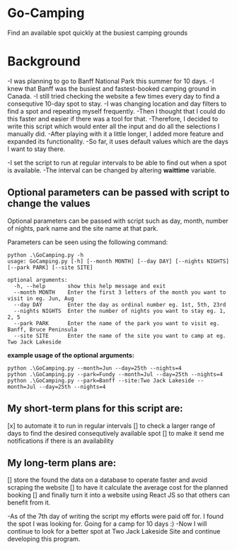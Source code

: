 # Go-Camping
Find an available spot quickly at the busiest camping grounds

# Background
-I was planning to go to Banff National Park this summer for 10 days.
-I knew that Banff was the busiest and fastest-booked camping ground in Canada.
-I still tried checking the website a few times every day to find a consequtive 10-day spot to stay.
-I was changing location and day filters to find a spot and repeating myself frequently.
-Then I thought that I could do this faster and easier if there was a tool for that.
-Therefore, I decided to write this script which would enter all the input and do all the selections I manually did.
-After playing with it a little longer, I added more feature and expanded its functionality.
-So far, it uses default values which are the days I want to stay there.

-I set the script to run at regular intervals to be able to find out when a spot is available.
-The interval can be changed by altering **waittime** variable. 

## Optional parameters can be passed with script to change the values
Optional parameters can be passed with script such as day, month, number of nights, park name and the site name at that park.

Parameters can be seen using the following command:
```
python .\GoCamping.py -h
usage: GoCamping.py [-h] [--month MONTH] [--day DAY] [--nights NIGHTS] [--park PARK] [--site SITE]

optional arguments:
  -h, --help       show this help message and exit
  --month MONTH    Enter the first 3 letters of the month you want to visit in eg. Jun, Aug
  --day DAY        Enter the day as ordinal number eg. 1st, 5th, 23rd
  --nights NIGHTS  Enter the number of nights you want to stay eg. 1, 2, 5
  --park PARK      Enter the name of the park you want to visit eg. Banff, Bruce Peninsula
  --site SITE      Enter the name of the site you want to camp at eg. Two Jack Lakeside
```
**example usage of the optional arguments:**
```
python .\GoCamping.py --month=Jun --day=25th --nights=4
python .\GoCamping.py --park=Fundy --month=Jul --day=25th --nights=4
python .\GoCamping.py --park=Banff --site:Two Jack Lakeside --month=Jul --day=25th --nights=4
```

## My short-term plans for this script are:
[x] to automate it to run in regular intervals
[] to check a larger range of days to find the desired consequtively available spot
[] to make it send me notifications if there is an availability

## My long-term plans are:
[] store the found the data on a database to operate faster and avoid scraping the website
[] to have it calculate the average cost for the planned booking
[] and finally turn it into a website using React JS so that others can benefit from it.

-As of the 7th day of writing the script my efforts were paid off for. I found the spot I was looking for. Going for a camp for 10 days :)
-Now I will continue to look for a better spot at Two Jack Lakeside Site and continue developing this program.


